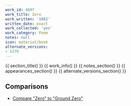 ```yaml
---
work_id: 4697
work_title: Zero
work_written: '1982'
written_date: exact
work_collected: 'yes'
work_category: Poem
notes: null
icon: material/book
alternate_versions:
- 1379
---
```


{{ section_title() }}
{{ work_info() }}
{{ notes_section() }}
{{ appearances_section() }}
{{ alternate_versions_section() }}
## Comparisons
- [Compare "Zero" to "Ground Zero"](https://bukowski.net/comparisons/zero.php)